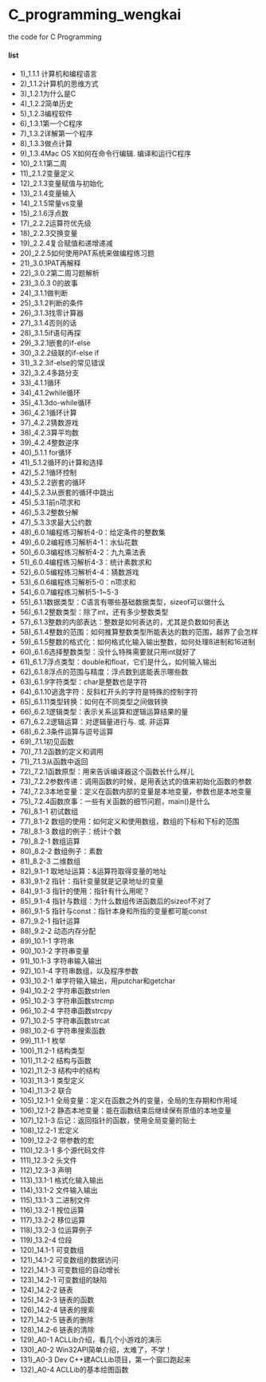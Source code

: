 # C_programming_wengkai
the code for C Programming


#### list
- 1)_1.1.1 计算机和编程语言
- 2)_1.1.2计算机的思维方式
- 3)_1.2.1为什么是C
- 4)_1.2.2简单历史
- 5)_1.2.3编程软件
- 6)_1.3.1第一个C程序
- 7)_1.3.2详解第一个程序
- 8)_1.3.3做点计算
- 9)_1.3.4Mac OS X如何在命令行编辑. 编译和运行C程序
- 10)_2.1.1第二周
- 11)_2.1.2变量定义
- 12)_2.1.3变量赋值与初始化
- 13)_2.1.4变量输入
- 14)_2.1.5常量vs变量
- 15)_2.1.6浮点数
- 17)_2.2.2运算符优先级
- 18)_2.2.3交换变量
- 19)_2.2.4复合赋值和递增递减
- 20)_2.2.5如何使用PAT系统来做编程练习题
- 21)_3.0.1PAT再解释
- 22)_3.0.2第二周习题解析
- 23)_3.0.3 0的故事
- 24)_3.1.1做判断
- 25)_3.1.2判断的条件
- 26)_3.1.3找零计算器
- 27)_3.1.4否则的话
- 28)_3.1.5if语句再探
- 29)_3.2.1嵌套的if-else
- 30)_3.2.2级联的if-else if
- 31)_3.2.3if-else的常见错误
- 32)_3.2.4多路分支
- 33)_4.1.1循环
- 34)_4.1.2while循环
- 35)_4.1.3do-while循环
- 36)_4.2.1循环计算
- 37)_4.2.2猜数游戏
- 38)_4.2.3算平均数
- 39)_4.2.4整数逆序
- 40)_5.1.1 for循环
- 41)_5.1.2循环的计算和选择
- 42)_5.2.1循环控制
- 43)_5.2.2嵌套的循环
- 44)_5.2.3从嵌套的循环中跳出
- 45)_5.3.1前n项求和
- 46)_5.3.2整数分解
- 47)_5.3.3求最大公约数
- 48)_6.0.1编程练习解析4-0：给定条件的整数集
- 49)_6.0.2编程练习解析4-1：水仙花数
- 50)_6.0.3编程练习解析4-2：九九乘法表
- 51)_6.0.4编程练习解析4-3：统计素数求和
- 52)_6.0.5编程练习解析4-4：猜数游戏
- 53)_6.0.6编程练习解析5-0：n项求和
- 54)_6.0.7编程练习解析5-1~5-3
- 55)_6.1.1数据类型：C语言有哪些基础数据类型，sizeof可以做什么
- 56)_6.1.2整数类型：除了int，还有多少整数类型
- 57)_6.1.3整数的内部表达：整数是如何表达的，尤其是负数如何表达
- 58)_6.1.4整数的范围：如何推算整数类型所能表达的数的范围，越界了会怎样
- 59)_6.1.5整数的格式化：如何格式化输入输出整数，如何处理8进制和16进制
- 60)_6.1.6选择整数类型：没什么特殊需要就只用int就好了
- 61)_6.1.7浮点类型：double和float，它们是什么，如何输入输出
- 62)_6.1.8浮点的范围与精度：浮点数到底能表示哪些数
- 63)_6.1.9字符类型：char是整数也是字符
- 64)_6.1.10逃逸字符：反斜杠开头的字符是特殊的控制字符
- 65)_6.1.11类型转换：如何在不同类型之间做转换
- 66)_6.2.1逻辑类型：表示关系运算和逻辑运算结果的量
- 67)_6.2.2逻辑运算：对逻辑量进行与. 或. 非运算
- 68)_6.2.3条件运算与逗号运算
- 69)_7.1.1初见函数
- 70)_7.1.2函数的定义和调用
- 71)_7.1.3从函数中返回
- 72)_7.2.1函数原型：用来告诉编译器这个函数长什么样儿
- 73)_7.2.2参数传递：调用函数的时候，是用表达式的值来初始化函数的参数
- 74)_7.2.3本地变量：定义在函数内部的变量是本地变量，参数也是本地变量
- 75)_7.2.4函数庶事：一些有关函数的细节问题，main()是什么
- 76)_8.1-1 初试数组
- 77)_8.1-2 数组的使用：如何定义和使用数组，数组的下标和下标的范围
- 78)_8.1-3 数组的例子：统计个数
- 79)_8.2-1 数组运算
- 80)_8.2-2 数组例子：素数
- 81)_8.2-3 二维数组
- 82)_9.1-1 取地址运算：&amp;运算符取得变量的地址
- 83)_9.1-2 指针：指针变量就是记录地址的变量
- 84)_9.1-3 指针的使用：指针有什么用呢？
- 85)_9.1-4 指针与数组：为什么数组传进函数后的sizeof不对了
- 86)_9.1-5 指针与const：指针本身和所指的变量都可能const
- 87)_9.2-1 指针运算
- 88)_9.2-2 动态内存分配
- 89)_10.1-1 字符串
- 90)_10.1-2 字符串变量
- 91)_10.1-3 字符串输入输出
- 92)_10.1-4 字符串数组，以及程序参数
- 93)_10.2-1 单字符输入输出，用putchar和getchar
- 94)_10.2-2 字符串函数strlen
- 95)_10.2-3 字符串函数strcmp
- 96)_10.2-4 字符串函数strcpy
- 97)_10.2-5 字符串函数strcat
- 98)_10.2-6 字符串搜索函数
- 99)_11.1-1 枚举
- 100)_11.2-1 结构类型
- 101)_11.2-2 结构与函数
- 102)_11.2-3 结构中的结构
- 103)_11.3-1 类型定义
- 104)_11.3-2 联合
- 105)_12.1-1 全局变量：定义在函数之外的变量，全局的生存期和作用域
- 106)_12.1-2 静态本地变量：能在函数结束后继续保有原值的本地变量
- 107)_12.1-3 后记：返回指针的函数，使用全局变量的贴士
- 108)_12.2-1 宏定义
- 109)_12.2-2 带参数的宏
- 110)_12.3-1 多个源代码文件
- 111)_12.3-2 头文件
- 112)_12.3-3 声明
- 113)_13.1-1 格式化输入输出
- 114)_13.1-2 文件输入输出
- 115)_13.1-3 二进制文件
- 116)_13.2-1 按位运算
- 117)_13.2-2 移位运算
- 118)_13.2-3 位运算例子
- 119)_13.2-4 位段
- 120)_14.1-1 可变数组
- 121)_14.1-2 可变数组的数据访问
- 122)_14.1-3 可变数组的自动增长
- 123)_14.2-1 可变数组的缺陷
- 124)_14.2-2 链表
- 125)_14.2-3 链表的函数
- 126)_14.2-4 链表的搜索
- 127)_14.2-5 链表的删除
- 128)_14.2-6 链表的清除
- 129)_A0-1 ACLLib介绍，看几个小游戏的演示
- 130)_A0-2 Win32API简单介绍，太难了，不学！
- 131)_A0-3 Dev C++建ACLLib项目，第一个窗口跑起来
- 132)_A0-4 ACLLib的基本绘图函数
